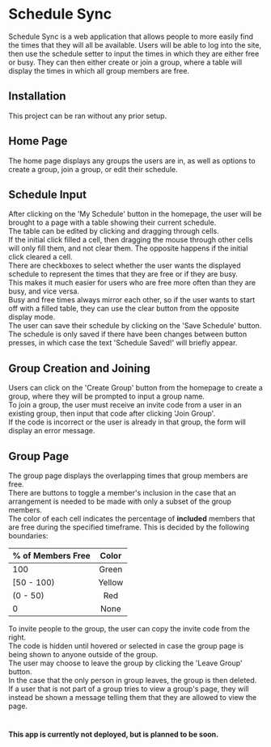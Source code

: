 # Schedule Sync

Schedule Sync is a web application that allows people to more easily find the times that they will all be available. Users will be able to log into the site, then use the schedule setter to input the times in which they are either free or busy. They can then either create or join a group, where a table will display the times in which all group members are free.

## Installation
This project can be ran without any prior setup.

## Home Page
The home page displays any groups the users are in, as well as options to create a group, join a group, or edit their schedule.

## Schedule Input
After clicking on the 'My Schedule' button in the homepage, the user will be brought to a page with a table showing their current schedule. \
The table can be edited by clicking and dragging through cells. \
If the initial click filled a cell, then dragging the mouse through other cells will only fill them, and not clear them. The opposite happens if the initial click cleared a cell. \
There are checkboxes to select whether the user wants the displayed schedule to represent the times that they are free or if they are busy. \
This makes it much easier for users who are free more often than they are busy, and vice versa. \
Busy and free times always mirror each other, so if the user wants to start off with a filled table, they can use the clear button from the opposite display mode. \
The user can save their schedule by clicking on the 'Save Schedule' button. \
The schedule is only saved if there have been changes between button presses, in which case the text 'Schedule 
Saved!' will briefly appear.

## Group Creation and Joining
Users can click on the 'Create Group' button from the homepage to create a group, where they will be prompted to input a group name. \
To join a group, the user must receive an invite code from a user in an existing group, then input that code after clicking 'Join Group'. \
If the code is incorrect or the user is already in that group, the form will display an error message.

## Group Page
The group page displays the overlapping times that group members are free. \
There are buttons to toggle a member's inclusion in the case that an arrangement is needed to be made with only a subset of the group members. \
The color of each cell indicates the percentage of __included__ members that are free during the specified timeframe. This is decided by the following boundaries:

| % of Members Free  | Color    |
| ------------------ |:--------:|
| 100                | Green    |
| [50 - 100)         | Yellow   |
| (0 - 50)           | Red      |
| 0                  | None     |

To invite people to the group, the user can copy the invite code from the right. \
The code is hidden until hovered or selected in case the group page is being shown to anyone outside of the group. \
The user may choose to leave the group by clicking the 'Leave Group' button. \
In the case that the only person in group leaves, the group is then deleted. \
If a user that is not part of a group tries to view a group's page, they will instead be shown a message telling them that they are allowed to view the page.

# 
**This app is currently not deployed, but is planned to be soon.**
